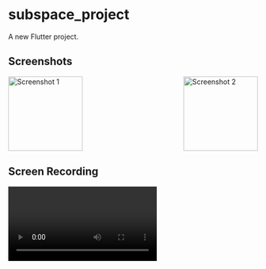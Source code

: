 # subspace_project

A new Flutter project.

## Screenshots

<div style="display: flex; justify-content: space-between;">
  <img src="assets/screenshots/screenshot-1.jpg" alt="Screenshot 1" width="150">
  <img src="assets/screenshots/screenshot-2.jpg" alt="Screenshot 2" width="150">
</div>

## Screen Recording

<video >

## Download The App

Go to the releases section or click <a href='https://github.com/burhanuddin-limdi/limusic/releases'>here</a>

## Installation

Follow these steps to get MusicStream Pro up and running on your device:

1. Clone this repository to your local machine:

   ```sh
   git clone https://github.com/burhanuddin-limdi/limusic.git
   ```

2. Navigate to the project directory:

   ```sh
   cd limusic
   ```

3. Install the required dependencies:

   ```sh
   flutter pub get
   ```

4. Run the app:

   ```sh
   flutter run
   ```
